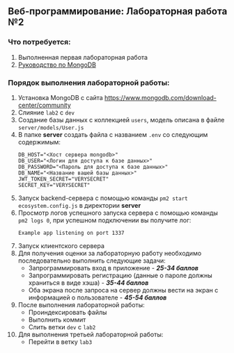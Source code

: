 ﻿## Веб-программирование: Лабораторная работа №2

### Что потребуется:

1. Выполненная первая лабораторная работа
2. [Руководство по MongoDB](https://metanit.com/nosql/mongodb/)

### Порядок выполнения лабораторной работы:

1. Установка MongoDB с сайта https://www.mongodb.com/download-center/community
2. Слияние `lab2` с `dev`
3. Создание базы данных с коллекцией `users`, модель описана в файле `server/models/User.js`
4. В папке **server** создать файла с названием `.env` со следующим содержимым:
   ```dotenv
   DB_HOST="<Хост сервера mongodb>"
   DB_USER="<Логин для доступа к базе данных>"
   DB_PASSWORD="<Пароль для доступа к базе данных>"
   DB_NAME="<Название вашей базы данных>"
   JWT_TOKEN_SECRET="VERYSECRET"
   SECRET_KEY="VERYSECRET"
   ```
5. Запуск backend-сервера с помощью команды `pm2 start ecosystem.config.js` в директории **server**
6. Просмотр логов успешного запуска сервера с помощью команды `pm2 logs 0`, при успешном подключении вы получите лог:
   ```
   Example app listening on port 1337
   ```
7. Запуск клиентского сервера
8. Для получения оценки за лабораторную работу необходимо последовательно выполнить следующие задачи:
   - Запрограммировать вход в приложение - **_25-34 баллов_**
   - Запрограммировать регистрацию (данные о пароле должны храниться в виде хэша) - **_35-44 баллов_**
   - Оба экрана после запроса на сервер должны вести на экран с информацией о пользователе - **_45-54 баллов_**
9. После выполнения лабораторной работы:
   - Проиндексировать файлы
   - Выполнить коммит
   - Слить ветки `dev` с `lab2`
10. Для выполнения третьей лабораторной работы:
    - Перейти в ветку `lab3`
